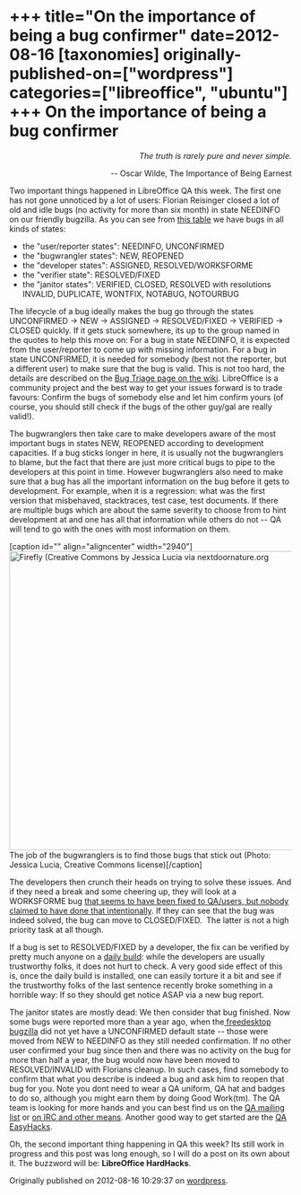 +++
title="On the importance of being a bug confirmer"
date=2012-08-16
[taxonomies]
originally-published-on=["wordpress"]
categories=["libreoffice", "ubuntu"]
+++
On the importance of being a bug confirmer
==========================================

<p style="text-align:right;"><em>The truth is rarely pure and never simple.</em></p>
<p style="text-align:right;">-- Oscar Wilde, The Importance of Being Earnest</p>
<p style="text-align:left;">Two important things happened in LibreOffice QA this week. The first one has not gone unnoticed by a lot of users: Florian Reisinger closed a lot of old and idle bugs (no activity for more than six month) in state NEEDINFO on our friendly bugzilla. As you can see from <a href="https://bugs.freedesktop.org/report.cgi?x_axis_field=resolution&amp;y_axis_field=bug_status&amp;z_axis_field=&amp;query_format=report-table&amp;short_desc_type=allwordssubstr&amp;short_desc=&amp;product=LibreOffice&amp;bug_status=UNCONFIRMED&amp;bug_status=NEW&amp;bug_status=ASSIGNED&amp;bug_status=REOPENED&amp;bug_status=RESOLVED&amp;bug_status=VERIFIED&amp;bug_status=CLOSED&amp;bug_status=NEEDINFO&amp;bug_status=PLEASETEST&amp;longdesc_type=allwordssubstr&amp;longdesc=&amp;bug_file_loc_type=allwordssubstr&amp;bug_file_loc=&amp;status_whiteboard_type=allwordssubstr&amp;status_whiteboard=&amp;keywords_type=allwords&amp;keywords=&amp;bug_id=&amp;bug_id_type=anyexact&amp;emailtype1=substring&amp;email1=&amp;emailtype2=substring&amp;email2=&amp;emailtype3=substring&amp;email3=&amp;chfieldvalue=&amp;chfieldfrom=&amp;chfieldto=Now&amp;field0-0-0=noop&amp;type0-0-0=noop&amp;value0-0-0=&amp;format=table&amp;action=wrap">this table</a> we have bugs in all kinds of states:</p>

<ul>
	<li>the "user/reporter states": NEEDINFO, UNCONFIRMED</li>
	<li>the "bugwrangler states": NEW, REOPENED</li>
	<li>the "developer states": ASSIGNED, RESOLVED/WORKSFORME</li>
	<li>the "verifier state": RESOLVED/FIXED</li>
	<li>the "janitor states": VERIFIED, CLOSED, RESOLVED with resolutions INVALID, DUPLICATE, WONTFIX, NOTABUG, NOTOURBUG</li>
</ul>
The lifecycle of a bug ideally makes the bug go through the states UNCONFIRMED -&gt; NEW -&gt; ASSIGNED -&gt; RESOLVED/FIXED -&gt; VERIFIED -&gt; CLOSED quickly. If it gets stuck somewhere, its up to the group named in the quotes to help this move on: For a bug in state NEEDINFO, it is expected from the user/reporter to come up with missing information. For a bug in state UNCONFIRMED, it is needed for somebody (best not the reporter, but a different user) to make sure that the bug is valid. This is not too hard, the details are described on the <a href="http://wiki.documentfoundation.org/BugTriage">Bug Triage page on the wiki</a>. LibreOffice is a community project and the best way to get your issues forward is to trade favours: Confirm the bugs of somebody else and let him confirm yours (of course, you should still check if the bugs of the other guy/gal are really valid!).

The bugwranglers then take care to make developers aware of the most important bugs in states NEW, REOPENED according to development capacities. If a bug sticks longer in here, it is usually not the bugwranglers to blame, but the fact that there are just more critical bugs to pipe to the developers at this point in time. However bugwranglers also need to make sure that a bug has all the important information on the bug before it gets to development. For example, when it is a regression: what was the first version that misbehaved, stacktraces, test case, test documents. If there are multiple bugs which are about the same severity to choose from to hint development at and one has all that information while others do not -- QA will tend to go with the ones with most information on them.

[caption id="" align="aligncenter" width="2940"]<img src="http://nextdoornature.files.wordpress.com/2011/07/firefly-by-jessica-lucia-cc.jpg" alt="Firefly (Creative Commons by Jessica Lucia via nextdoornature.org" width="800" height="533" /> The job of the bugwranglers is to find those bugs that stick out (Photo: Jessica Lucia, Creative Commons license)[/caption]

The developers then crunch their heads on trying to solve these issues. And if they need a break and some cheering up, they will look at a WORKSFORME bug <a href="http://nabble.documentfoundation.org/Libreoffice-qa-RESOLVED-status-question-tp3999080p4001470.html">that seems to have been fixed to QA/users, but nobody claimed to have done that intentionally</a>. If they can see that the bug was indeed solved, the bug can move to CLOSED/FIXED.  The latter is not a high priority task at all though.

If a bug is set to RESOLVED/FIXED by a developer, the fix can be verified by pretty much anyone on a <a href="http://dev-builds.libreoffice.org/daily/">daily build</a>: while the developers are usually trustworthy folks, it does not hurt to check. A very good side effect of this is, once the daily build is installed, one can easily torture it a bit and see if the trustworthy folks of the last sentence recently broke something in a horrible way: If so they should get notice ASAP via a new bug report.

The janitor states are mostly dead: We then consider that bug finished. Now some bugs were reported more than a year ago, when the<a href="https://bugs.freedesktop.org/"> freedesktop bugzilla</a> did not yet have a UNCONFIRMED default state -- those were moved from NEW to NEEDINFO as they still needed confirmation. If no other user confirmed your bug since then and there was no activity on the bug for more than half a year, the bug would now have been moved to RESOLVED/INVALID with Florians cleanup. In such cases, find somebody to confirm that what you describe is indeed a bug and ask him to reopen that bug for you. Note you dont need to wear a QA uniform, QA hat and badges to do so, although you might earn them by doing Good Work(tm). The QA team is looking for more hands and you can best find us on the <a href="http://nabble.documentfoundation.org/QA-f3613148.html">QA mailing list</a> or <a href="https://www.libreoffice.org/get-involved/qa-testers/">on IRC and other means</a>. Another good way to get started are the <a href="https://wiki.documentfoundation.org/QA/Easy_Hacks">QA EasyHacks</a>.

Oh, the second important thing happening in QA this week? Its still work in progress and this post was long enough, so I will do a post on its own about it. The buzzword will be: <strong>LibreOffice HardHacks</strong>.

Originally published on 2012-08-16 10:29:37 on [wordpress](https://skyfromme.wordpress.com/2012/08/16/on-the-importance-of-being-a-bug-confirmer/).
